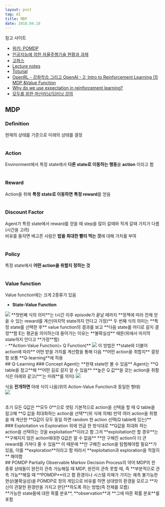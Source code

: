 ```yaml
---
layout: post 
tag: AI
title: MDP
date: 2018.04.18
---
```

참고 사이트
- [위키: POMDP](https://en.wikipedia.org/wiki/Partially_observable_Markov_decision_process)
- [인공지능에 의한 자율주행기술 현황과 과제](http://magazine.hellot.net/magz/article/articleDetail.do?flag=all&showType=showType1&articleId=ARTI_000000000041369&articleAllListSortType=sort_1&page=1&selectYearMonth=201605&subCtgId=)
- [고파스](https://www.koreapas.com/m/view.php?id=gofun&page=1&sn1=&divpage=27&select_arrange=headnum&desc=asc&no=142813&allc=1)
- [Lecture notes](https://www.cs.cmu.edu/~ggordon/780-fall07/lectures/POMDP_lecture.pdf)
- [Toturial](https://www.techfak.uni-bielefeld.de/~skopp/Lehre/STdKI_SS10/POMDP_tutorial.pdf)
- [OpenRL - 강화학습 그리고 OpenAI - 2: Intro to Reinforcement Learning (1) MDP &amp;Value Function](http://www.modulabs.co.kr/RL_library/2136)
- [Why do we use expectation in reinforcement learning?](https://stats.stackexchange.com/questions/225098/why-do-we-use-expectation-in-reinforcement-learning)
- [모두를 위한 머신러닝/딥러닝 강의](https://hunkim.github.io/ml/)

## MDP  
### Definition  
현재의 상태를 기준으로 미래의 상태를 결정  
<br>
### Action  
Environment에서 특정 state에서 **다른 state로 이동하는 행동**을 **action** 이라고 함  
<br>
### Reward  
Action을 취해 **특정 state로 이동하면** **특정 reward**를 얻음  
<br>
### Discount Factor  
Agent가 특정 state에서 reward를 얻을 때 step을 많이 갈때와 적게 갈때 가치가 다름(시간을 고려)  
비유를 들자면 배고픈 사람은 **밥을 최대한 빨리 먹는 것**에 대해 가치를 부여  
<br>
### Policy  
특정 state에서 **어떤 action을 취할지 정하는 것**  
<br>
### Value function  
Value function에는 크게 2종류가 있음  
- **State-Value Function**  
<img src="{{site.url}}/images/AI_MDP1.JPG?raw=true">  
**첫번째 식의 의미**는 t시간 이후 episode가 끝날 때까지 **정책에 따라 전체 얻을 수 있는 reward를 계산(마지막 state까지 안다고 가정)**  
두 번째 식의 의미는 **특정 state를 선택한 후** value function의 결과를 보고 **다음 state를 어디로 갈지 결정**함  
E는 평균을 의미하는데 들어가는 이유는 **불확실성** 때문(위에서 마지막 state까지 안다고 **가정**함)  

<br>
- **Action-Value Function(= Q Function)**  
<img src="{{site.url}}/images/AI_MDP2.JPG?raw=true">  
이 방법은 **state와 더불어 action에 따라** 어떤 받을 가치를 계산함을 통해 다음 **어떤 action을 취할지** 결정함  
보통 **Q-learning**에 적용  

<br>
## Q-Learning  
### Concept  
Agent는 **현재 state만 볼 수 있음**  
Agent는 **Q table을 참고**해 **어떤 길로 갈지 알 수 있음**  
**높은 Q 값**을 갖는 action을 취함  
식은 아래와 같고(**'는 미래**를 의미)  
<img src="{{site.url}}/images/AI_MDP3.JPG?raw=true">  

식을 **전개하면** 아래 식이 나옴(위의 Action-Value Function과 동일한 형태)  
<img src="{{site.url}}/images/AI_MDP2.JPG?raw=true">  

<br>
초기 모든 Q값은 **모두 0**으로 셋팅  
기본적으로 action을 선택을 할 때 Q table을 참고해 **Q 값을 최대화하는 action을 선택**(위 식에 의해)  
만약 여러 action을 취했을 때 계산한 **Q값이 모두 동일 하면 random 한 action 선택(Q table에 있는)**  
<br>
### Exploitation vs Exploration  
위에 언급 한 방식대로 **Q값을 최대화 하는 action을 선택하는 것을 exploitation**이라고 함  
그저 **exploitation만 할 경우**는 **구해지지 않은 action에대한 Q값은 알 수 없음**  
**안 구해진 action이 더 큰 reward를 가져다 줄 수 있음**  
이 때문에 **안 구해진 action을 탐험해야할 필요**가 있음, 이를 **exploration**이라고 함  
따라서 **exploitation과 exploration을 적절히** 해야함  
<br>
## POMDP  
Partially Observable Markov Decision Process의 약어  
MDP의 한 종류  
상태들이 완전히 관측 가능해질 때 MDP, 완전히 관측 못할 때, 즉 **부분적으로 관측 가능**해질 때 **POMDP**라고 함  
환경이나 시스템 자체가 가지는 예측 불가능한 현상(불확실성)을 POMDP로 정의  
게임으로 비유를 하면 상대방의 환경을 모르고 **자신이 관찰한 환경만을 가지고 판단**하도록 하는 방법(즉 전체를 모름)  
<br>
**가능한 state들에 대한 확률 분포**, **observation**과 **그에 따른 확률 분포**를 포함   